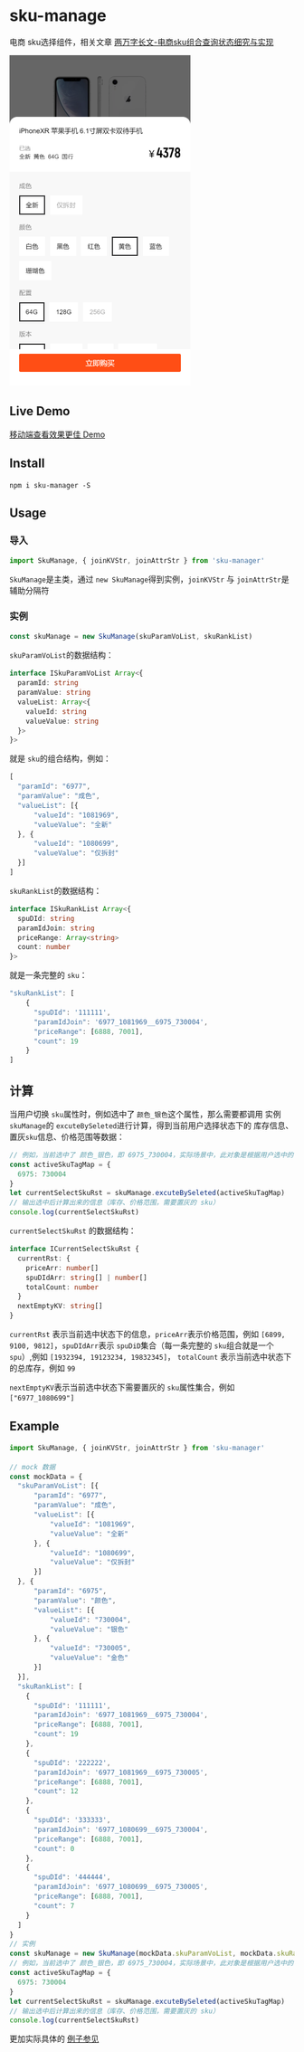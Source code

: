# sku-manage

电商 sku选择组件，相关文章 [两万字长文-电商sku组合查询状态细究与实现](https://juejin.im/post/5d897919f265da03a53a775c)

![img](img/1.png)

## Live Demo

[移动端查看效果更佳 Demo](https://accforgit.github.io/sku-manage/index.html)

## Install

```
npm i sku-manager -S
```

## Usage

### 导入

```js
import SkuManage, { joinKVStr, joinAttrStr } from 'sku-manager'
```
`SkuManage`是主类，通过 `new SkuManage`得到实例，`joinKVStr` 与 `joinAttrStr`是辅助分隔符

### 实例

```js
const skuManage = new SkuManage(skuParamVoList, skuRankList)
```
`skuParamVoList`的数据结构：
```ts
interface ISkuParamVoList Array<{
  paramId: string
  paramValue: string
  valueList: Array<{
    valueId: string
    valueValue: string
  }>
}>
```
就是 `sku`的组合结构，例如：
```js
[
  "paramId": "6977",
  "paramValue": "成色",
  "valueList": [{
      "valueId": "1081969",
      "valueValue": "全新"
  }, {
      "valueId": "1080699",
      "valueValue": "仅拆封"
  }]
]
```
`skuRankList`的数据结构：
```ts
interface ISkuRankList Array<{
  spuDId: string
  paramIdJoin: string
  priceRange: Array<string>
  count: number
}>
```
就是一条完整的 `sku`：
```js
"skuRankList": [
    {
      "spuDId": '111111',
      "paramIdJoin": '6977_1081969__6975_730004',
      "priceRange": [6888, 7001],
      "count": 19
    }
]
```

## 计算

当用户切换 `sku`属性时，例如选中了 `颜色_银色`这个属性，那么需要都调用 实例 `skuManage`的 `excuteBySeleted`进行计算，得到当前用户选择状态下的 库存信息、置灰`sku`信息、价格范围等数据：
```js
// 例如，当前选中了 颜色_银色，即 6975_730004，实际场景中，此对象是根据用户选中的 sku属性得到
const activeSkuTagMap = {
  6975: 730004
}
let currentSelectSkuRst = skuManage.excuteBySeleted(activeSkuTagMap)
// 输出选中后计算出来的信息（库存、价格范围，需要置灰的 sku）
console.log(currentSelectSkuRst)
```
`currentSelectSkuRst` 的数据结构：
```ts
interface ICurrentSelectSkuRst {
  currentRst: {
    priceArr: number[]
    spuDIdArr: string[] | number[]
    totalCount: number
  }
  nextEmptyKV: string[]
}
```
`currentRst` 表示当前选中状态下的信息，`priceArr`表示价格范围，例如 `[6899, 9100, 9812]`，`spuDIdArr`表示 `spuDiD`集合（每一条完整的 `sku`组合就是一个 `spu`）,例如 `[1932394, 19123234, 19832345]`， `totalCount` 表示当前选中状态下的总库存，例如 `99`

`nextEmptyKV`表示当前选中状态下需要置灰的 `sku`属性集合，例如 `["6977_1080699"]`

## Example

```js
import SkuManage, { joinKVStr, joinAttrStr } from 'sku-manager'

// mock 数据
const mockData = {
  "skuParamVoList": [{
      "paramId": "6977",
      "paramValue": "成色",
      "valueList": [{
          "valueId": "1081969",
          "valueValue": "全新"
      }, {
          "valueId": "1080699",
          "valueValue": "仅拆封"
      }]
  }, {
      "paramId": "6975",
      "paramValue": "颜色",
      "valueList": [{
          "valueId": "730004",
          "valueValue": "银色"
      }, {
          "valueId": "730005",
          "valueValue": "金色"
      }]
  }],
  "skuRankList": [
    {
      "spuDId": '111111',
      "paramIdJoin": '6977_1081969__6975_730004',
      "priceRange": [6888, 7001],
      "count": 19
    },
    {
      "spuDId": '222222',
      "paramIdJoin": '6977_1081969__6975_730005',
      "priceRange": [6888, 7001],
      "count": 12
    },
    {
      "spuDId": '333333',
      "paramIdJoin": '6977_1080699__6975_730004',
      "priceRange": [6888, 7001],
      "count": 0
    },
    {
      "spuDId": '444444',
      "paramIdJoin": '6977_1080699__6975_730005',
      "priceRange": [6888, 7001],
      "count": 7
    }
  ]
}
// 实例
const skuManage = new SkuManage(mockData.skuParamVoList, mockData.skuRankList)
// 例如，当前选中了 颜色_银色，即 6975_730004，实际场景中，此对象是根据用户选中的 sku属性得到
const activeSkuTagMap = {
  6975: 730004
}
let currentSelectSkuRst = skuManage.excuteBySeleted(activeSkuTagMap)
// 输出选中后计算出来的信息（库存、价格范围，需要置灰的 sku）
console.log(currentSelectSkuRst)
```

更加实际具体的 [例子参见](https://github.com/accforgit/blog-data/tree/master/%E7%94%B5%E5%95%86sku%E7%BB%84%E5%90%88%E7%8A%B6%E6%80%81%E6%9F%A5%E8%AF%A2)